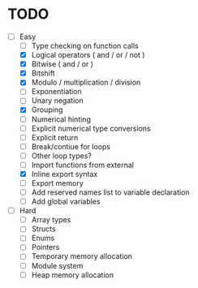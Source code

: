 # TODO

-  [ ] Easy
	- [ ] Type checking on function calls
	- [X] Logical operators ( and / or / not )
	- [X] Bitwise ( and / or )
	- [X] Bitshift
	- [X] Modulo / multiplication / division
	- [ ] Exponentiation
	- [ ] Unary negation
	- [X] Grouping
	- [ ] Numerical hinting
	- [ ] Explicit numerical type conversions
	- [ ] Explicit return
	- [ ] Break/contiue for loops
	- [ ] Other loop types?
	- [ ] Import functions from external
	- [X] Inline export syntax
	- [ ] Export memory
	- [ ] Add reserved names list to variable declaration
	- [ ] Add global variables
- [ ] Hard
	- [ ] Array types
	- [ ] Structs
	- [ ] Enums
	- [ ] Pointers
	- [ ] Temporary memory allocation
	- [ ] Module system
	- [ ] Heap memory allocation
